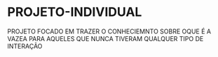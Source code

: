 # PROJETO-INDIVIDUAL

PROJETO FOCADO EM TRAZER O CONHECIEMNTO SOBRE OQUE É A VAZEA PARA AQUELES QUE NUNCA TIVERAM QUALQUER TIPO DE INTERAÇÃO
